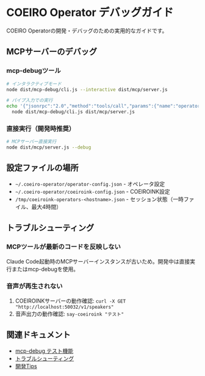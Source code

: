 # COEIRO Operator デバッグガイド

COEIRO Operatorの開発・デバッグのための実用的なガイドです。

## MCPサーバーのデバッグ

### mcp-debugツール

```bash
# インタラクティブモード
node dist/mcp-debug/cli.js --interactive dist/mcp/server.js

# パイプ入力での実行
echo '{"jsonrpc":"2.0","method":"tools/call","params":{"name":"operator_status","arguments":{}},"id":1}' | \
  node dist/mcp-debug/cli.js dist/mcp/server.js
```

### 直接実行（開発時推奨）

```bash
# MCPサーバー直接実行
node dist/mcp/server.js --debug
```

## 設定ファイルの場所

- `~/.coeiro-operator/operator-config.json` - オペレータ設定
- `~/.coeiro-operator/coeiroink-config.json` - COEIROINK設定
- `/tmp/coeiroink-operators-<hostname>.json` - セッション状態（一時ファイル、最大4時間）

## トラブルシューティング

### MCPツールが最新のコードを反映しない

Claude Code起動時のMCPサーバーインスタンスが古いため。開発中は直接実行またはmcp-debugを使用。

### 音声が再生されない

1. COEIROINKサーバーの動作確認: `curl -X GET "http://localhost:50032/v1/speakers"`
2. 音声出力の動作確認: `say-coeiroink "テスト"`

## 関連ドキュメント

- [mcp-debug テスト機能](./mcp-debug/testing-features.md)
- [トラブルシューティング](./troubleshooting.md)
- [開発Tips](./development-tips.md)